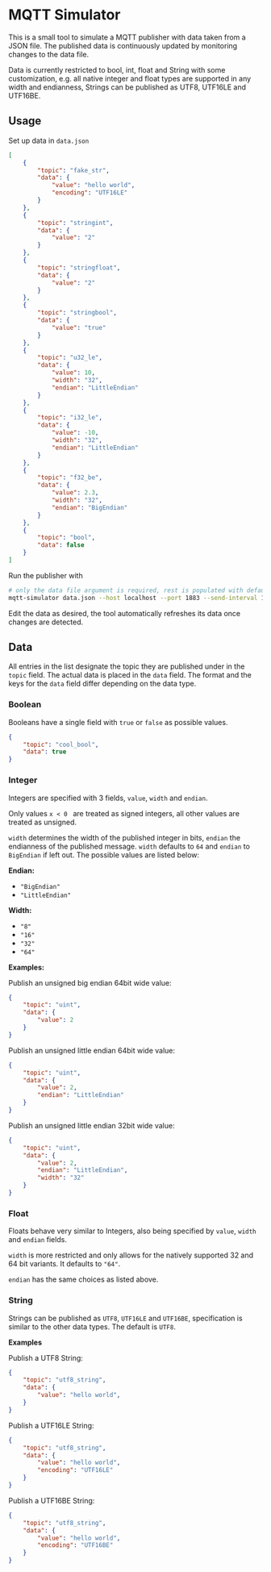 # MQTT Simulator

This is a small tool to simulate a MQTT publisher with data taken from a JSON file. The published
data is continuously updated by monitoring changes to the data file.

Data is currently restricted to bool, int, float and String with some customization, e.g. all native
integer and float types are supported in any width and endianness, Strings can be published as UTF8,
UTF16LE and UTF16BE.

## Usage

Set up data in `data.json`

~~~JSON
[
    {
        "topic": "fake_str",
        "data": {
            "value": "hello world",
            "encoding": "UTF16LE"
        }
    },
    {
        "topic": "stringint",
        "data": {
            "value": "2"
        }
    },
    {
        "topic": "stringfloat",
        "data": {
            "value": "2"
        }
    },
    {
        "topic": "stringbool",
        "data": {
            "value": "true"
        }
    },
    {
        "topic": "u32_le",
        "data": {
            "value": 10,
            "width": "32",
            "endian": "LittleEndian"
        }
    },
    {
        "topic": "i32_le",
        "data": {
            "value": -10,
            "width": "32",
            "endian": "LittleEndian"
        }
    },
    {
        "topic": "f32_be",
        "data": {
            "value": 2.3,
            "width": "32",
            "endian": "BigEndian"
        }
    },
    {
        "topic": "bool",
        "data": false
    }
]
~~~

Run the publisher with

~~~bash
# only the data file argument is required, rest is populated with defaults.
mqtt-simulator data.json --host localhost --port 1883 --send-interval 1000 --client-id fake-publisher
~~~

Edit the data as desired, the tool automatically refreshes its data once changes are detected.

## Data

All entries in the list designate the topic they are published under in the `topic` field. The actual
data is placed in the `data` field. The format and the keys for the `data` field differ depending on
the data type.

### Boolean

Booleans have a single field with `true` or `false` as possible values.
~~~JSON
{
    "topic": "cool_bool",
    "data": true
}
~~~

### Integer

Integers are specified with 3 fields, `value`, `width` and `endian`.

Only values `x < 0 ` are treated as signed integers, all other values are treated as unsigned.

`width` determines the width of the published integer in bits, `endian` the endianness of the published
message. `width` defaults to `64` and `endian` to `BigEndian` if left out. The possible values are
listed below:

**Endian:**
  * `"BigEndian"`
  * `"LittleEndian"`

**Width:**
  * `"8"`
  * `"16"`
  * `"32"`
  * `"64"`


**Examples:**

Publish an unsigned big endian 64bit wide value:

~~~JSON
{
    "topic": "uint",
    "data": {
        "value": 2
    }
}
~~~

Publish an unsigned little endian 64bit wide value:

~~~JSON
{
    "topic": "uint",
    "data": {
        "value": 2,
        "endian": "LittleEndian"
    }
}
~~~

Publish an unsigned little endian 32bit wide value:

~~~JSON
{
    "topic": "uint",
    "data": {
        "value": 2,
        "endian": "LittleEndian",
        "width": "32"
    }
}
~~~

### Float

Floats behave very similar to Integers, also being specified by `value`, `width` and `endian` fields.

`width` is more restricted and only allows for the natively supported 32 and 64 bit variants. It defaults
to `"64"`.

`endian` has the same choices as listed above.

### String

Strings can be published as `UTF8`, `UTF16LE` and `UTF16BE`, specification is similar to the other data
types. The default is `UTF8`.

**Examples**

Publish a UTF8 String:
~~~JSON
{
    "topic": "utf8_string",
    "data": {
        "value": "hello world",
    }
}
~~~

Publish a UTF16LE String:

~~~JSON
{
    "topic": "utf8_string",
    "data": {
        "value": "hello world",
        "encoding": "UTF16LE"
    }
}
~~~

Publish a UTF16BE String:

~~~JSON
{
    "topic": "utf8_string",
    "data": {
        "value": "hello world",
        "encoding": "UTF16BE"
    }
}
~~~